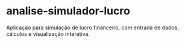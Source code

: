 # analise-simulador-lucro
Aplicação para simulação de lucro financeiro, com entrada de dados, cálculos e visualização interativa.
